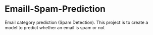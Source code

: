 # Emaill-Spam-Prediction


Email category prediction (Spam Detection). This project is to create a model to predict whether an email is spam or not
